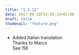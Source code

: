 ```yaml
---
title: "1.3.11"
date: 2017-09-10T13:59:14+02:00
draft: false
thumbnail: "feature.png"
---
```


*   Added Italian translation  
    Thanks to Marco  
    See !56

